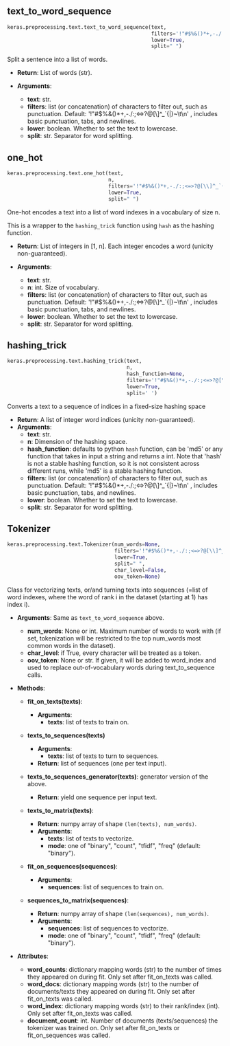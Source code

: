 
## text_to_word_sequence

```python
keras.preprocessing.text.text_to_word_sequence(text,
                                               filters='!"#$%&()*+,-./:;<=>?@[\\]^_`{|}~\t\n',
                                               lower=True,
                                               split=" ")
```

Split a sentence into a list of words.

- __Return__: List of words (str).

- __Arguments__:
    - __text__: str.
    - __filters__: list (or concatenation) of characters to filter out, such as
         punctuation. Default: '!"#$%&()*+,-./:;<=>?@[\\]^_`{|}~\t\n' , includes
         basic punctuation, tabs, and newlines.
    - __lower__: boolean. Whether to set the text to lowercase.
    - __split__: str. Separator for word splitting.

## one_hot

```python
keras.preprocessing.text.one_hot(text,
                                 n,
                                 filters='!"#$%&()*+,-./:;<=>?@[\\]^_`{|}~\t\n',
                                 lower=True,
                                 split=" ")
```

One-hot encodes a text into a list of word indexes in a vocabulary of size n.

This is a wrapper to the `hashing_trick` function using `hash` as the hashing function.

- __Return__: List of integers in [1, n]. Each integer encodes a word (unicity non-guaranteed).

- __Arguments__:
    - __text__: str.
    - __n__: int. Size of vocabulary.
    - __filters__: list (or concatenation) of characters to filter out, such as
         punctuation. Default: '!"#$%&()*+,-./:;<=>?@[\\]^_`{|}~\t\n' , includes
         basic punctuation, tabs, and newlines.
    - __lower__: boolean. Whether to set the text to lowercase.
    - __split__: str. Separator for word splitting.

## hashing_trick

```python
keras.preprocessing.text.hashing_trick(text,
                                       n,
                                       hash_function=None,
                                       filters='!"#$%&()*+,-./:;<=>?@[\\]^_`{|}~\t\n',
                                       lower=True,
                                       split=' ')
```

Converts a text to a sequence of indices in a fixed-size hashing space

- __Return__:
        A list of integer word indices (unicity non-guaranteed).
- __Arguments__:
    - __text__: str.
    - __n__: Dimension of the hashing space.
    - __hash_function__: defaults to python `hash` function, can be 'md5' or
            any function that takes in input a string and returns a int.
            Note that 'hash' is not a stable hashing function, so
            it is not consistent across different runs, while 'md5'
            is a stable hashing function.
    - __filters__: list (or concatenation) of characters to filter out, such as
         punctuation. Default: '!"#$%&()*+,-./:;<=>?@[\\]^_`{|}~\t\n' , includes
         basic punctuation, tabs, and newlines.
    - __lower__: boolean. Whether to set the text to lowercase.
    - __split__: str. Separator for word splitting.

## Tokenizer

```python
keras.preprocessing.text.Tokenizer(num_words=None,
                                   filters='!"#$%&()*+,-./:;<=>?@[\\]^_`{|}~\t\n',
                                   lower=True,
                                   split=" ",
                                   char_level=False,
                                   oov_token=None)
```

Class for vectorizing texts, or/and turning texts into sequences (=list of word indexes, where the word of rank i in the dataset (starting at 1) has index i).

- __Arguments__: Same as `text_to_word_sequence` above.
    - __num_words__: None or int. Maximum number of words to work with (if set, tokenization will be restricted to the top num_words most common words in the dataset).
    - __char_level__: if True, every character will be treated as a token.
    - __oov_token__: None or str. If given, it will be added to word_index and used to replace out-of-vocabulary words during text_to_sequence calls.

- __Methods__:

    - __fit_on_texts(texts)__:
        - __Arguments__:
            - __texts__: list of texts to train on.

    - __texts_to_sequences(texts)__
        - __Arguments__:
            - __texts__: list of texts to turn to sequences.
        - __Return__: list of sequences (one per text input).

    - __texts_to_sequences_generator(texts)__: generator version of the above.
        - __Return__: yield one sequence per input text.

    - __texts_to_matrix(texts)__:
        - __Return__: numpy array of shape `(len(texts), num_words)`.
        - __Arguments__:
            - __texts__: list of texts to vectorize.
            - __mode__: one of "binary", "count", "tfidf", "freq" (default: "binary").

    - __fit_on_sequences(sequences)__:
        - __Arguments__:
            - __sequences__: list of sequences to train on.

    - __sequences_to_matrix(sequences)__:
        - __Return__: numpy array of shape `(len(sequences), num_words)`.
        - __Arguments__:
            - __sequences__: list of sequences to vectorize.
            - __mode__: one of "binary", "count", "tfidf", "freq" (default: "binary").

- __Attributes__:
    - __word_counts__: dictionary mapping words (str) to the number of times they appeared on during fit. Only set after fit_on_texts was called.
    - __word_docs__: dictionary mapping words (str) to the number of documents/texts they appeared on during fit. Only set after fit_on_texts was called.
    - __word_index__: dictionary mapping words (str) to their rank/index (int). Only set after fit_on_texts was called.
    - __document_count__: int. Number of documents (texts/sequences) the tokenizer was trained on. Only set after fit_on_texts or fit_on_sequences was called.


